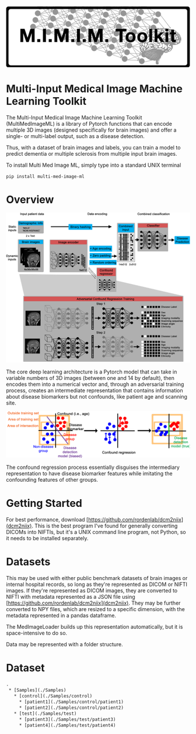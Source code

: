 ![ze logo](.images/logo.png)

Multi-Input Medical Image Machine Learning Toolkit
==================================================

The Multi-Input Medical Image Machine Learning Toolkit (MultiMedImageML) is a library of Pytorch functions that can encode multiple 3D images (designed specifically for brain images) and offer a single- or multi-label output, such as a disease detection.

Thus, with a dataset of brain images and labels, you can train a model to predict dementia or multiple sclerosis from multiple input brain images.

To install Multi Med Image ML, simply type into a standard UNIX terminal

    pip install multi-med-image-ml


Overview
========

![ze figure](.images/model_diagram.png)

The core deep learning architecture is a Pytorch model that can take in variable numbers of 3D images (between one and 14 by default), then encodes them into a numerical vector and, through an adversarial training process, creates an intermediate representation that contains information about disease biomarkers but not confounds, like patient age and scanning site.

![ze regress figure](.images/regress_figure.png)

The confound regression process essentially disguises the intermediary representation to have disease biomarker features while imitating the confounding features of other groups.

Getting Started
===============

For best performance, download [https://github.com/rordenlab/dcm2niix](dcm2niix). This is the best program I've found for generally converting DICOMs into NIFTIs, but it's a UNIX command line program, not Python, so it needs to be installed separately.

Datasets
========

This may be used with either public benchmark datasets of brain images or internal hospital records, so long as they're represented as DICOM or NIFTI images. If they're represented as DICOM images, they are converted to NIFTI with metadata represented as a JSON file using [https://github.com/rordenlab/dcm2niix](dcm2niix). They may be further converted to NPY files, which are resized to a specific dimension, with the metadata represented in a pandas dataframe.

The MedImageLoader builds up this representation automatically, but it is space-intensive to do so.

Data may be represented with a folder structure.

# Dataset
```
.
 * [Samples](./Samples)
   * [control](./Samples/control)
     * [patient1](./Samples/control/patient1)
     * [patient2](./Samples/control/patient2)
   * [test](./Samples/test)
     * [patient3](./Samples/test/patient3)
     * [patient4](./Samples/test/patient4)
```


